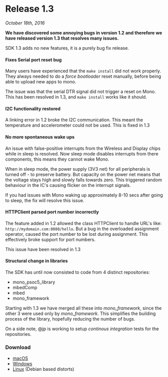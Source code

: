 # Release 1.3

*October 18th, 2016*

**We have discovered some annoying bugs in version 1.2 and therefore we have released version 1.3 that resolves many issues.**

SDK 1.3 adds no new features, it is a purely bug fix release.

#### Fixes Serial port reset bug

Many users have experienced that the `make install` did not work properly. They always needed to do a *force bootloader* reset manually, before being able to upload new apps to mono.

The issue was that the serial DTR signal did not trigger a reset on Mono. This has been resolved in 1.3, and `make install` works like it should.

#### I2C functionality restored

A linking error in 1.2 broke the I2C communication. This meant the temperature and accelerometer could not be used. This is fixed in 1.3

#### No more spontaneous wake ups

An issue with false-positive interrupts from the Wireless and Display chips while in sleep is resolved. Now sleep mode disables interrupts from there components, this means they cannot wake Mono.

When in sleep mode, the power supply (3V3 net) for all peripherals is turned off - to preserve battery. But capacity on the power net means that the voltage stays high and slowly falls towards zero. This triggered random behaviour in the IC's causing flicker on the interrupt signals.

If you had issues with Mono waking up approximately 8-10 secs after going to sleep, the fix will resolve this issue.

#### HTTPClient parsed port number incorrectly

The feature added in 1.2 allowed the class HTTPClient to handle URL's like: `http://mydomain.com:8080/hello`. But a bug in the overloaded assignment operator, caused the port number to be lost during assignment. This effectively broke support for port numbers.

This issue have been resolved in 1.3

#### Structural change in libraries

The SDK has until now consisted to code from 4 distinct repositories:

* mono_psoc5_library
* mbedComp
* mbed
* mono_framework

Starting with 1.3 we have merged all these into *mono_framework*, since the other 3 were used only by *mono_framework*. This simplifies the building process of the library, hopefully reducing the number of bugs.

On a side note, @jp is working to setup *continous integration* tests for the repositories.

### Download

* [macOS](https://github.com/getopenmono/openmono_package/releases/download/SDKv1_3/OpenMono-v1.3-Mac.pkg)
* [Windows](https://github.com/getopenmono/openmono_package/releases/download/SDKv1_3/OpenMonoSetup-v1.3.0.exe)
* [Linux](https://github.com/getopenmono/openmono_package/releases/tag/SDKv1_3) (Debian based distorts)